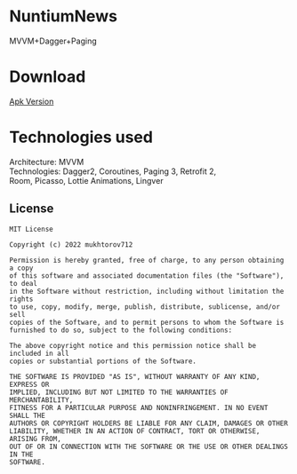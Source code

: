 # NuntiumNews
MVVM+Dagger+Paging
# Download
[Apk Version](https://github.com/mukhtorov712/NuntiumNews/raw/master/Nuntuim%20News.apk)
# Technologies used
Architecture: MVVM </br>
Technologies: Dagger2, Coroutines, Paging 3, Retrofit 2, </br>
Room, Picasso, Lottie Animations, Lingver



License
--------

    MIT License

    Copyright (c) 2022 mukhtorov712

    Permission is hereby granted, free of charge, to any person obtaining a copy
    of this software and associated documentation files (the "Software"), to deal
    in the Software without restriction, including without limitation the rights
    to use, copy, modify, merge, publish, distribute, sublicense, and/or sell
    copies of the Software, and to permit persons to whom the Software is
    furnished to do so, subject to the following conditions:

    The above copyright notice and this permission notice shall be included in all
    copies or substantial portions of the Software.

    THE SOFTWARE IS PROVIDED "AS IS", WITHOUT WARRANTY OF ANY KIND, EXPRESS OR
    IMPLIED, INCLUDING BUT NOT LIMITED TO THE WARRANTIES OF MERCHANTABILITY,
    FITNESS FOR A PARTICULAR PURPOSE AND NONINFRINGEMENT. IN NO EVENT SHALL THE
    AUTHORS OR COPYRIGHT HOLDERS BE LIABLE FOR ANY CLAIM, DAMAGES OR OTHER
    LIABILITY, WHETHER IN AN ACTION OF CONTRACT, TORT OR OTHERWISE, ARISING FROM,
    OUT OF OR IN CONNECTION WITH THE SOFTWARE OR THE USE OR OTHER DEALINGS IN THE
    SOFTWARE.
